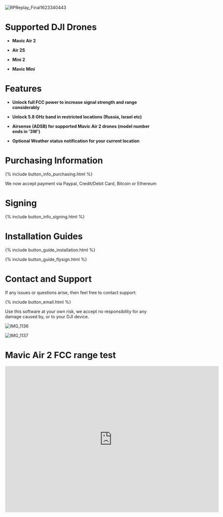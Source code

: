 <!-- {% include button_anchor_contact-and-support.html %} -->
![RPReplay_Final1623340443](https://user-images.githubusercontent.com/2493592/121559974-fee97e00-ca0e-11eb-8a4b-2378f944ec03.gif)

# Supported DJI Drones

* **Mavic Air 2**

* **Air 2S**

* **Mini 2**

* **Mavic Mini**

# Features

* **Unlock full FCC power to increase signal strength and range considerably**

* **Unlock 5.8 GHz band in restricted locations (Russia, Israel etc)**

* **Airsense (ADSB) for supported Mavic Air 2 drones (model number ends in '3W')**

* **Optional Weather status notification for your current location**

# Purchasing Information

{% include button_info_purchasing.html %}

We now accept payment via Paypal, Credit/Debit Card, Bitcoin or Ethereum


# Signing

{% include button_info_signing.html %}


# Installation Guides

{% include button_guide_installation.html %}

{% include button_guide_flysign.html %}


# Contact and Support

If any issues or questions arise, then feel free to contact support:

{% include button_email.html %}

Use this software at your own risk, we accept no responsibility for any damage caused by, or to your DJI device.

![IMG_1136](https://user-images.githubusercontent.com/2493592/118470885-0747e500-b6ff-11eb-9180-aa1f6003f260.jpg)

![IMG_1137](https://user-images.githubusercontent.com/2493592/118470922-1333a700-b6ff-11eb-971e-0bfdc5a2a52e.jpg)

# Mavic Air 2 FCC range test

<div class="embed-container">
     <iframe width="700" height="480" src="https://www.youtube.com/embed/bDLAtuueoVU?rel=0" title="YouTube video player" frameborder="0" allow="accelerometer; autoplay; clipboard-write; encrypted-media; gyroscope; picture-in-picture" allowfullscreen></iframe>
</div>


